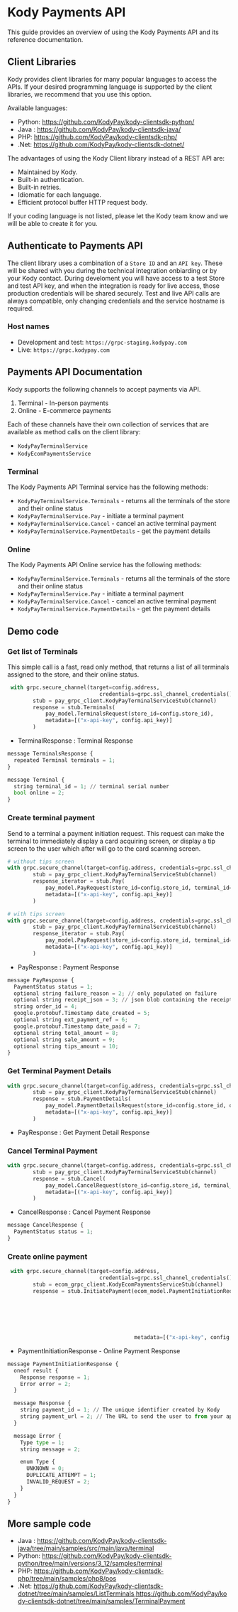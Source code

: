 # Kody Payments API

This guide provides an overview of using the Kody Payments API and its reference documentation.

## Client Libraries

Kody provides client libraries for many popular languages to access the APIs. If your desired programming language is supported by the client libraries, we recommend that you use this option.

Available languages:
- Python: https://github.com/KodyPay/kody-clientsdk-python/
- Java : https://github.com/KodyPay/kody-clientsdk-java/
- PHP: https://github.com/KodyPay/kody-clientsdk-php/
- .Net: https://github.com/KodyPay/kody-clientsdk-dotnet/

The advantages of using the Kody Client library instead of a REST API are:
- Maintained by Kody.
- Built-in authentication.
- Built-in retries.
- Idiomatic for each language.
- Efficient protocol buffer HTTP request body.

If your coding language is not listed, please let the Kody team know and we will be able to create it for you.

## Authenticate to Payments API

The client library uses a combination of a `Store ID` and an `API key`. These will be shared with you during the technical integration onbiarding or by your Kody contact.
During develoment you will have access to a test Store and test API key, and when the integration is ready for live access, those production credentials will be shared securely.
Test and live API calls are always compatible, only changing credentials and the service hostname is required.

### Host names

- Development and test: `https://grpc-staging.kodypay.com`
- Live: `https://grpc.kodypay.com`

## Payments API Documentation

Kody supports the following channels to accept payments via API.

1. Terminal - In-person payments
2. Online - E-commerce payments

Each of these channels have their own collection of services that are available as method calls on the client library:
- `KodyPayTerminalService`
- `KodyEcomPaymentsService`

### Terminal

The Kody Payments API Terminal service has the following methods:

- `KodyPayTerminalService.Terminals` - returns all the terminals of the store and their online status
- `KodyPayTerminalService.Pay` - initiate a terminal payment
- `KodyPayTerminalService.Cancel` - cancel an active terminal payment
- `KodyPayTerminalService.PaymentDetails` - get the payment details

### Online

The Kody Payments API Online service has the following methods:

- `KodyPayTerminalService.Terminals` - returns all the terminals of the store and their online status
- `KodyPayTerminalService.Pay` - initiate a terminal payment
- `KodyPayTerminalService.Cancel` - cancel an active terminal payment
- `KodyPayTerminalService.PaymentDetails` - get the payment details


## Demo code

### **Get list of Terminals**

This simple call is a fast, read only method, that returns a list of all terminals assigned to the store, and their online status.

````python
 with grpc.secure_channel(target=config.address,
                             credentials=grpc.ssl_channel_credentials()) as channel:
        stub = pay_grpc_client.KodyPayTerminalServiceStub(channel)
        response = stub.Terminals(
            pay_model.TerminalsRequest(store_id=config.store_id),
            metadata=[("x-api-key", config.api_key)]
        )
````
- TerminalResponse : Terminal Response

```python
message TerminalsResponse {
  repeated Terminal terminals = 1;
}

message Terminal {
  string terminal_id = 1; // terminal serial number
  bool online = 2;
}
```

### **Create terminal payment**

Send to a terminal a payment initiation request. This request can make the terminal to immediately display a card acquiring screen, or display a tip screen to the user which after will go to the card scanning screen.

````python
# without tips screen
with grpc.secure_channel(target=config.address, credentials=grpc.ssl_channel_credentials()) as channel:
        stub = pay_grpc_client.KodyPayTerminalServiceStub(channel)
        response_iterator = stub.Pay(
            pay_model.PayRequest(store_id=config.store_id, terminal_id=config.terminal_id, amount=amount),
            metadata=[("x-api-key", config.api_key)]
        )

# with tips screen
with grpc.secure_channel(target=config.address, credentials=grpc.ssl_channel_credentials()) as channel:
        stub = pay_grpc_client.KodyPayTerminalServiceStub(channel)
        response_iterator = stub.Pay(
            pay_model.PayRequest(store_id=config.store_id, terminal_id=config.terminal_id, amount=amount,  show_tips=bool(True)),
            metadata=[("x-api-key", config.api_key)]
        )
````

- PayResponse : Payment Response

````python
message PayResponse {
  PaymentStatus status = 1;
  optional string failure_reason = 2; // only populated on failure
  optional string receipt_json = 3; // json blob containing the receipt data
  string order_id = 4;
  google.protobuf.Timestamp date_created = 5;
  optional string ext_payment_ref = 6;
  google.protobuf.Timestamp date_paid = 7;
  optional string total_amount = 8;
  optional string sale_amount = 9;
  optional string tips_amount = 10;
}
````

### **Get Terminal Payment Details**

````python
with grpc.secure_channel(target=config.address, credentials=grpc.ssl_channel_credentials()) as channel:
        stub = pay_grpc_client.KodyPayTerminalServiceStub(channel)
        response = stub.PaymentDetails(
            pay_model.PaymentDetailsRequest(store_id=config.store_id, order_id=config.order_id),
            metadata=[("x-api-key", config.api_key)]
        )
````
- PayResponse : Get Payment Detail Response

### **Cancel Terminal Payment**

````python
with grpc.secure_channel(target=config.address, credentials=grpc.ssl_channel_credentials()) as channel:
        stub = pay_grpc_client.KodyPayTerminalServiceStub(channel)
        response = stub.Cancel(
            pay_model.CancelRequest(store_id=config.store_id, terminal_id=config.terminal_id, amount=amount,  order_id=config.order_id),
            metadata=[("x-api-key", config.api_key)]
        )
````
- CancelResponse : Cancel Payment Response

````python
message CancelResponse {
  PaymentStatus status = 1;
}
````

### **Create online payment**

````python
 with grpc.secure_channel(target=config.address,
                             credentials=grpc.ssl_channel_credentials()) as channel:
        stub = ecom_grpc_client.KodyEcomPaymentsServiceStub(channel)
        response = stub.InitiatePayment(ecom_model.PaymentInitiationRequest(store_id=config.store_id,
                                                                            payment_reference=payment_reference,
                                                                            amount=amount,
                                                                            currency=currency,
                                                                            order_id=order_id,
                                                                            return_url=return_url,
                                                                            expiry=expiry),
                                        metadata=[("x-api-key", config.api_key)])
````
- PaymentInitiationResponse - Online Payment Response
````python
message PaymentInitiationResponse {
  oneof result {
    Response response = 1;
    Error error = 2;
  }

  message Response {
    string payment_id = 1; // The unique identifier created by Kody
    string payment_url = 2; // The URL to send the user to from your application
  }

  message Error {
    Type type = 1;
    string message = 2;

    enum Type {
      UNKNOWN = 0;
      DUPLICATE_ATTEMPT = 1;
      INVALID_REQUEST = 2;
    }
  }
}
````
## More sample code

- Java : https://github.com/KodyPay/kody-clientsdk-java/tree/main/samples/src/main/java/terminal
- Python: https://github.com/KodyPay/kody-clientsdk-python/tree/main/versions/3_12/samples/terminal
- PHP: https://github.com/KodyPay/kody-clientsdk-php/tree/main/samples/php8/pos
- .Net: https://github.com/KodyPay/kody-clientsdk-dotnet/tree/main/samples/ListTerminals,https://github.com/KodyPay/kody-clientsdk-dotnet/tree/main/samples/TerminalPayment 
